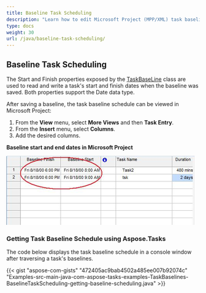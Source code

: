```yaml
---
title: Baseline Task Scheduling
description: "Learn how to edit Microsoft Project (MPP/XML) task baselines using Aspose.Tasks for Java."
type: docs
weight: 30
url: /java/baseline-task-scheduling/
---
```


## **Baseline Task Scheduling**
The Start and Finish properties exposed by the [TaskBaseLine](https://apireference.aspose.com/tasks/java/com.aspose.tasks/TaskBaseLine) class are used to read and write a task's start and finish dates when the baseline was saved. Both properties support the Date data type.

After saving a baseline, the task baseline schedule can be viewed in Microsoft Project:

1. From the **View** menu, select **More Views** and then **Task Entry**.
2. From the **Insert** menu, select **Columns**.
3. Add the desired columns.


**Baseline start and end dates in Microsoft Project** 

![show task baseline start/finish in Microsoft Project](baseline-task-scheduling_1.png)
### **Getting Task Baseline Schedule using Aspose.Tasks**
The code below displays the task baseline schedule in a console window after traversing a task's baselines.

{{< gist "aspose-com-gists" "472405ac9bab4502a485ee007b92074c" "Examples-src-main-java-com-aspose-tasks-examples-TaskBaselines-BaselineTaskScheduling-getting-baseline-scheduling.java" >}}
